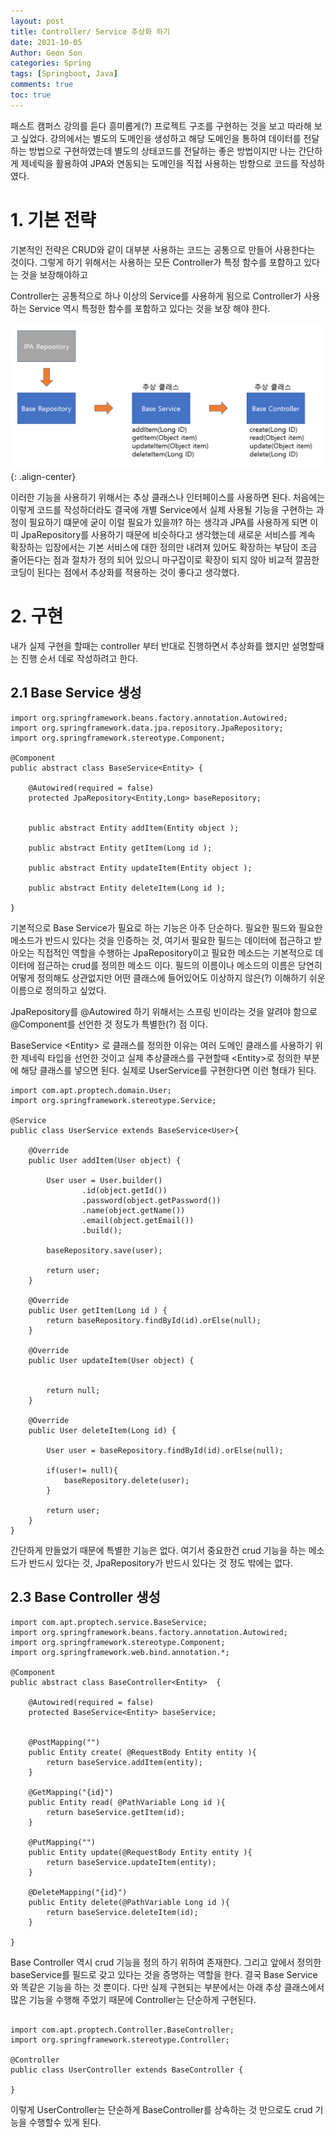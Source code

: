 ```yaml
---
layout: post
title: Controller/ Service 추상화 하기
date: 2021-10-05
Author: Geon Son
categories: Spring
tags: [Springboot, Java]
comments: true
toc: true
---
```


패스트 캠퍼스 강의를 듣다 흥미롭게(?) 프로젝트 구조를 구현하는 것을 보고 따라해 보고 싶었다.
강의에서는 별도의 도메인을 생성하고 해당 도메인을 통하여 데이터를 전달하는 방법으로 구현하였는데 별도의 상태코드를 전달하는 좋은 방법이지만 나는 간단하게 제네릭을 활용하여 JPA와 연동되는 도메인을 직접 사용하는 방향으로 코드를 작성하였다.

# 1. 기본 전략
기본적인 전략은 CRUD와 같이 대부분 사용하는 코드는 공통으로 만들어 사용한다는 것이다. 그렇게 하기 위해서는 사용하는 모든 Controller가 특정 함수를 포함하고 있다는 것을 보장해야하고

Controller는 공통적으로 하나 이상의 Service를 사용하게 됨으로 Controller가 사용하는 Service 역시 특정한 함수를 포함하고 있다는 것을 보장 해야 한다.

![](/assets/images/it/e632e6cfimage1.png){: .align-center}


이러한 기능을 사용하기 위해서는 추상 클래스나 인터페이스를 사용하면 된다.
처음에는 이렇게 코드를 작성하더라도 결국에 개별 Service에서 실제 사용될 기능을 구현하는 과정이 필요하기 떄문에 굳이 이럴 필요가 있을까? 하는 생각과
JPA를 사용하게 되면 이미 JpaRepository를 사용하기 때문에 비슷하다고 생각했는데 새로운 서비스를 계속 확장하는 입장에서는
기본 서비스에 대한 정의만 내려져 있어도 확장하는 부담이 조금 줄어든다는 점과 절차가 정의 되어 있으니 마구잡이로 확장이 되지 않아 비교적 깔끔한 코딩이 된다는 점에서 추상화를 적용하는 것이 좋다고 생각했다.

# 2. 구현
내가 실제 구현을 할때는 controller 부터 반대로 진행하면서 추상화를 했지만 설명할때는 진행 순서 데로 작성하려고 한다.

## 2.1 Base Service 생성
```
import org.springframework.beans.factory.annotation.Autowired;
import org.springframework.data.jpa.repository.JpaRepository;
import org.springframework.stereotype.Component;

@Component
public abstract class BaseService<Entity> {

    @Autowired(required = false)
    protected JpaRepository<Entity,Long> baseRepository;


    public abstract Entity addItem(Entity object );

    public abstract Entity getItem(Long id );

    public abstract Entity updateItem(Entity object );

    public abstract Entity deleteItem(Long id );

}
```

기본적으로 Base Service가 필요로 하는 기능은 아주 단순하다. 필요한 필드와 필요한 메소드가 반드시 있다는 것을 인증하는 것, 여기서 필요한 필드는 데이터에 접근하고 받아오는 직접적인 역할을 수행하는 JpaRepository이고 필요한 메소드는 기본적으로 데이터에 접근하는 crud를 정의한 메소드 이다. 필드의 이름이나 메소드의 이름은 당연히 어떻게 정의해도 상관없지만 어떤 클래스에 들어있어도 이상하지 않은(?) 이해하기 쉬운 이름으로 정의하고 싶었다.

JpaRepository를 @Autowired 하기 위해서는 스프링 빈이라는 것을 알려야 함으로 @Component를 선언한 것 정도가 특별한(?) 점 이다.

BaseService &lt;Entity> 로 클래스를 정의한 이유는 여러 도메인 클래스를 사용하기 위한 제네릭 타입을 선언한 것이고 실제 추상클래스를 구현할때 &lt;Entity>로 정의한 부분에 해당 클래스를 넣으면 된다. 실제로 UserService를 구현한다면 이런 형태가 된다.

```
import com.apt.proptech.domain.User;
import org.springframework.stereotype.Service;

@Service
public class UserService extends BaseService<User>{

    @Override
    public User addItem(User object) {

        User user = User.builder()
                .id(object.getId())
                .password(object.getPassword())
                .name(object.getName())
                .email(object.getEmail())
                .build();

        baseRepository.save(user);

        return user;
    }

    @Override
    public User getItem(Long id ) {
        return baseRepository.findById(id).orElse(null);
    }

    @Override
    public User updateItem(User object) {


        return null;
    }

    @Override
    public User deleteItem(Long id) {

        User user = baseRepository.findById(id).orElse(null);

        if(user!= null){
            baseRepository.delete(user);
        }

        return user;
    }
}
```

간단하게 만들었기 때문에 특별한 기능은 없다. 여기서 중요한건 crud 기능을 하는 메소드가 반드시 있다는 것, JpaRepository가 반드시 있다는 것 정도 밖에는 없다.

## 2.3 Base Controller 생성

```
import com.apt.proptech.service.BaseService;
import org.springframework.beans.factory.annotation.Autowired;
import org.springframework.stereotype.Component;
import org.springframework.web.bind.annotation.*;

@Component
public abstract class BaseController<Entity>  {

    @Autowired(required = false)
    protected BaseService<Entity> baseService;


    @PostMapping("")
    public Entity create( @RequestBody Entity entity ){
        return baseService.addItem(entity);
    }

    @GetMapping("{id}")
    public Entity read( @PathVariable Long id ){
        return baseService.getItem(id);
    }

    @PutMapping("")
    public Entity update(@RequestBody Entity entity ){
        return baseService.updateItem(entity);
    }

    @DeleteMapping("{id}")
    public Entity delete(@PathVariable Long id ){
        return baseService.deleteItem(id);
    }

}

```

Base Controller 역시 crud 기능을 정의 하기 위하여 존재한다. 그리고 앞에서 정의한 baseService를 필드로 갖고 있다는 것을 증명하는 역할을 한다. 결국 Base Service와 똑같은 기능을 하는 것 뿐이다. 다만 실제 구현되는 부분에서는 아래 추상 클래스에서 많은 기능을 수행해 주었기 때문에 Controller는 단순하게 구현된다.

```

import com.apt.proptech.Controller.BaseController;
import org.springframework.stereotype.Controller;

@Controller
public class UserController extends BaseController {

}
```

이렇게 UserController는 단순하게 BaseController를 상속하는 것 만으로도 crud 기능을 수행할수 있게 된다.
